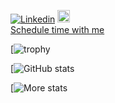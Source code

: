 [![Linkedin](https://i.stack.imgur.com/gVE0j.png)](https://www.linkedin.com/in/ski-s)
[<img src="https://cdn-icons-png.flaticon.com/512/5968/5968906.png" width="20"></img>](https://vinayski.medium.com)
&nbsp;<br>
[Schedule time with me](https://calendly.com/megamanics/25min?hide_event_type_details=1&hide_gdpr_banner=1)

[![trophy](https://github-profile-trophy.vercel.app/?username=megamanics&theme=onedark)


[![GitHub stats](https://github-readme-stats.vercel.app/api?username=megamanics)

[![More stats](https://github-readme-streak-stats.herokuapp.com/?user=megamanics&theme=dark&hide_border=true&date_format=M%20j%5B%2C%20Y%5D)
